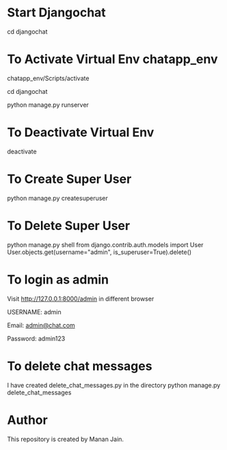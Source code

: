 # Start Djangochat 
cd djangochat

# To Activate Virtual Env chatapp_env 
chatapp_env/Scripts/activate

cd djangochat

python manage.py runserver

# To Deactivate Virtual Env
deactivate


# To Create Super User
python manage.py createsuperuser

# To Delete Super User
python manage.py shell
from django.contrib.auth.models import User
User.objects.get(username="admin", is_superuser=True).delete()

# To login as admin
Visit http://127.0.0.1:8000/admin in different browser

USERNAME: admin

Email: admin@chat.com	

Password: admin123

# To delete chat messages 
I have created delete_chat_messages.py in the directory
python manage.py delete_chat_messages

# Author
This repository is created by Manan Jain.
